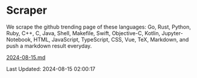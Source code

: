 # Scraper

We scrape the github trending page of these languages: Go, Rust, Python, Ruby, C++, C, Java, Shell, Makefile, Swift, Objective-C, Kotlin, Jupyter-Notebook, HTML, JavaScript, TypeScript, CSS, Vue, TeX, Markdown, and push a markdown result everyday.

[2024-08-15.md](https://github.com/cumthxy/github-trending-backup/blob/master/2024-08-15.md)

Last Updated: 2024-08-15 02:00:17